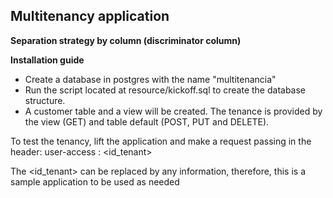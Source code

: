 ## Multitenancy application

**Separation strategy by column (discriminator column)**

**Installation guide**
-   Create a database in postgres with the name "multitenancia"
-   Run the script located at resource/kickoff.sql to create the database structure.
-   A customer table and a view will be created. The tenance is provided by the view (GET) and table default (POST, PUT and DELETE).

To test the tenancy, lift the application and make a request passing in the header: 
user-access : <id_tenant>

The <id_tenant> can be replaced by any information, therefore, this is a sample application to be used as needed
